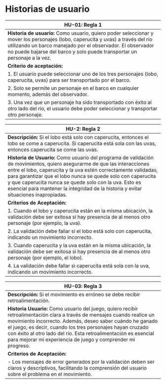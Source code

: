 # Historias de usuario

| HU-01: Regla 1 |
| --- |
| **Historia de usuario:** Como usuario, quiero poder seleccionar y mover los personajes (lobo, caperucita y uvas) a través del río utilizando un barco manejado por el observador. El observador no puede bajarse del barco y solo puede transportar un personaje a la vez. |
| **Criterio de aceptación:** |
| 1. El usuario puede seleccionar uno de los tres personajes (lobo, caperucita, uvas) para ser transportado por el barco. |
| 2. Solo se permite un personaje en el barco en cualquier momento, además del observador. |
| 3. Una vez que un personaje ha sido transportado con éxito al otro lado del río, el usuario debe poder seleccionar y transportar otro personaje. |

| HU-2: Regla 2 |
| --- |
| **Descripción:** Si el lobo está solo con caperucita, entonces el lobo se come a caperucita. Si caperucita está sola con las uvas, entonces caperucita se come las uvas. |
| **Historia de Usuario:** Como usuario del programa de validación de movimientos, quiero asegurarme de que las interacciones entre el lobo, caperucita y la uva estén correctamente validadas, para garantizar que el lobo nunca se quede solo con caperucita y que caperucita nunca se quede solo con la uva. Esto es esencial para mantener la integridad de la historia y evitar situaciones inapropiadas. |
| **Criterios de Aceptación:** |
| 1. Cuando el lobo y caperucita están en la misma ubicación, la validación debe ser exitosa si hay presencia de al menos otro personaje (por ejemplo, la uva). |
| 2. La validación debe fallar si el lobo está solo con caperucita, indicando un movimiento incorrecto. |
| 3. Cuando caperucita y la uva están en la misma ubicación, la validación debe ser exitosa si hay presencia de al menos otro personaje (por ejemplo, el lobo). |
| 4. La validación debe fallar si caperucita está sola con la uva, indicando un movimiento incorrecto. |

| HU-03: Regla 3 |
| --- |
| **Descripción:** Si el movimiento es erróneo se debe recibir retroalimentación. |
| **Historia Usuario:** Como usuario del juego, quiero recibir retroalimentación clara a través de mensajes cuando realice un movimiento incorrecto. Además, deseo saber cuándo he ganado el juego, es decir, cuando los tres personajes hayan cruzado con éxito al otro lado del río. Esta retroalimentación es esencial para mejorar mi experiencia de juego y comprender mi progreso. |
| **Criterios de Aceptación:** |
| - Los mensajes de error generados por la validación deben ser claros y descriptivos, facilitando la comprensión del usuario sobre el problema en el movimiento. |
